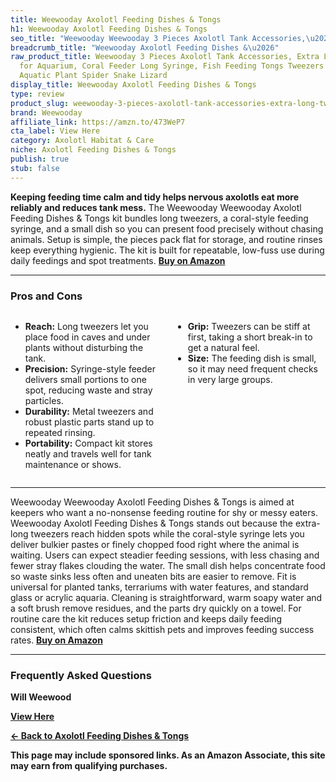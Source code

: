 ```yaml
---
title: Weewooday Axolotl Feeding Dishes & Tongs
h1: Weewooday Axolotl Feeding Dishes & Tongs
seo_title: "Weewooday Weewooday 3 Pieces Axolotl Tank Accessories,\u2026"
breadcrumb_title: "Weewooday Axolotl Feeding Dishes &\u2026"
raw_product_title: Weewooday 3 Pieces Axolotl Tank Accessories, Extra Long Tweezers
  for Aquarium, Coral Feeder Long Syringe, Fish Feeding Tongs Tweezers for Reef Roids
  Aquatic Plant Spider Snake Lizard
display_title: Weewooday Axolotl Feeding Dishes & Tongs
type: review
product_slug: weewooday-3-pieces-axolotl-tank-accessories-extra-long-tweezers-for-aqu-a5fc48c3
brand: Weewooday
affiliate_link: https://amzn.to/473WeP7
cta_label: View Here
category: Axolotl Habitat & Care
niche: Axolotl Feeding Dishes & Tongs
publish: true
stub: false
---
```


<div id="intro" class="full-width">
  <p><strong>Keeping feeding time calm and tidy helps nervous axolotls eat more reliably and reduces tank mess.</strong> The Weewooday Weewooday Axolotl Feeding Dishes & Tongs kit bundles long tweezers, a coral-style feeding syringe, and a small dish so you can present food precisely without chasing animals. Setup is simple, the pieces pack flat for storage, and routine rinses keep everything hygienic. The kit is built for repeatable, low-fuss use during daily feedings and spot treatments. <a href="https://amzn.to/473WeP7" rel="nofollow sponsored noopener" target="_blank"><strong>Buy on Amazon</strong></a></p>
</div>

<hr />
<h3 id="pros-cons">Pros and Cons</h3>
<div class="pc-grid" style="display:grid;grid-template-columns:1fr 1fr;gap:16px;">
  <ul>
    <li><strong>Reach:</strong> Long tweezers let you place food in caves and under plants without disturbing the tank.</li>
    <li><strong>Precision:</strong> Syringe-style feeder delivers small portions to one spot, reducing waste and stray particles.</li>
    <li><strong>Durability:</strong> Metal tweezers and robust plastic parts stand up to repeated rinsing.</li>
    <li><strong>Portability:</strong> Compact kit stores neatly and travels well for tank maintenance or shows.</li>
  </ul>
  <ul>
    <li><strong>Grip:</strong> Tweezers can be stiff at first, taking a short break-in to get a natural feel.</li>
    <li><strong>Size:</strong> The feeding dish is small, so it may need frequent checks in very large groups.</li>
  </ul>
</div>
<hr />

<div class="full-width">
  <p>Weewooday Weewooday Axolotl Feeding Dishes & Tongs is aimed at keepers who want a no-nonsense feeding routine for shy or messy eaters. Weewooday Axolotl Feeding Dishes & Tongs stands out because the extra-long tweezers reach hidden spots while the coral-style syringe lets you deliver bulkier pastes or finely chopped food right where the animal is waiting. Users can expect steadier feeding sessions, with less chasing and fewer stray flakes clouding the water. The small dish helps concentrate food so waste sinks less often and uneaten bits are easier to remove. Fit is universal for planted tanks, terrariums with water features, and standard glass or acrylic aquaria. Cleaning is straightforward, warm soapy water and a soft brush remove residues, and the parts dry quickly on a towel. For routine care the kit reduces setup friction and keeps daily feeding consistent, which often calms skittish pets and improves feeding success rates. <a href="https://amzn.to/473WeP7" rel="nofollow sponsored noopener" target="_blank"><strong>Buy on Amazon</strong></a></p>
</div>

<hr />
<h3 id="faqs">Frequently Asked Questions</h3>

<p><strong>Will Weewood
<p><a class="btn" href="https://amzn.to/473WeP7" target="_blank" rel="nofollow sponsored noopener">View Here</a></p>
<p><a href="/roundups/axolotl-habitat-care/axolotl-feeding-dishes-tongs/">← Back to Axolotl Feeding Dishes & Tongs</a></p>
<aside class="disclosure">This page may include sponsored links. As an Amazon Associate, this site may earn from qualifying purchases.</aside>
